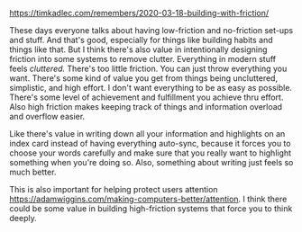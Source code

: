 https://timkadlec.com/remembers/2020-03-18-building-with-friction/

These days everyone talks about having low-friction and no-friction set-ups and stuff. And that's good, especially for things like building habits and things like that. But I think there's also value in intentionally designing friction into some systems to remove clutter. Everything in modern stuff feels *cluttered.* There's too little friction. You can just throw everything you want. There's some kind of value you get from things being uncluttered, simplistic, and high effort. I don't want everything to be as easy as possible. There's some level of achievement and fulfillment you achieve thru effort. Also high friction makes keeping track of things and information overload and overflow easier.

Like there's value in writing down all your information and highlights on an index card instead of having everything auto-sync, because it forces you to choose your words carefully and make sure that you really want to highlight something when you're doing so. Also, something about writing just feels so much better. 

This is also important for helping protect users attention https://adamwiggins.com/making-computers-better/attention. I think there could be some value in building high-friction systems that force you to think deeply.